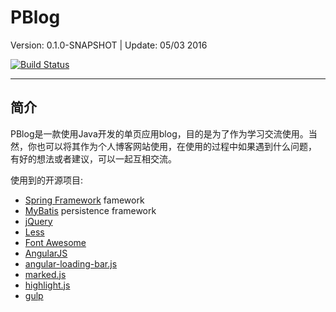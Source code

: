 # PBlog
Version: 0.1.0-SNAPSHOT | Update: 05/03 2016

[![Build Status](https://travis-ci.org/penglongli/PBlog.svg?branch=master)](https://travis-ci.org/penglongli/PBlog)

---

## 简介
PBlog是一款使用Java开发的单页应用blog，目的是为了作为学习交流使用。当然，你也可以将其作为个人博客网站使用，在使用的过程中如果遇到什么问题，
有好的想法或者建议，可以一起互相交流。

使用到的开源项目:
- [Spring Framework](http://spring.io/) famework
- [MyBatis](http://www.mybatis.org/mybatis-3/) persistence framework
- [jQuery](http://jquery.com) 
- [Less](http://lesscss.org/)
- [Font Awesome](http://www.bootcss.com/p/font-awesome/)
- [AngularJS](https://angularjs.org/)
- [angular-loading-bar.js](https://github.com/chieffancypants/angular-loading-bar)
- [marked.js](https://github.com/chjj/marked)
- [highlight.js](https://highlightjs.org/)
- [gulp](http://gulpjs.com/)

